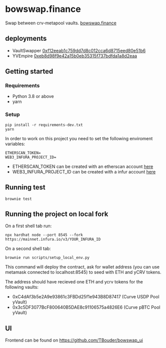 # bowswap.finance

Swap between crv-metapool vaults.
[bowswap.finance](https://bowswap.finance)

## deployments

- VaultSwapper [0xf12eeab1c759dd7d8c012cca6d8715eed80e51b6](https://etherscan.io/address/0xf12eeab1c759dd7d8c012cca6d8715eed80e51b6)
- YVEmpire [0xeb8d98f9e42a15b0eb35315f737bdfda1a8d2eaa](https://etherscan.io/address/0xeb8d98f9e42a15b0eb35315f737bdfda1a8d2eaa)
## Getting started

### Requirements

- Python 3.8 or above
- yarn

### Setup

```
pip install -r requirements-dev.txt
yarn
```

In order to work on this project you need to set the following enviroment variables:

```
ETHERSCAN_TOKEN=
WEB3_INFURA_PROJECT_ID=
```

- ETHERSCAN_TOKEN can be created with an etherscan account [here](https://etherscan.io/myapikey)
- WEB3_INFURA_PROJECT_ID can be created with a infur account [here](https://infura.io/dashboard/ethereum)

## Running test

```
brownie test
```

## Running the project on local fork

On a first shell tab run:

```
npx hardhat node --port 8545 --fork https://mainnet.infura.io/v3/YOUR_INFURA_ID
```

On a second shell tab:

```
brownie run scripts/setup_local_env.py
```

This command will deploy the contract, ask for wallet address (you can use metamask connected to localhost:8545) to seed with ETH and yCRV tokens.

The address should have recieved one ETH and ycrv tokens for the following vaults:

- 0xC4dAf3b5e2A9e93861c3FBDd25f1e943B8D87417 (Curve USDP Pool yVault)
- 0x3c5DF3077BcF800640B5DAE8c91106575a4826E6 (Curve pBTC Pool yVault)


## UI

Frontend can be found on https://github.com/TBouder/bowswap_ui
